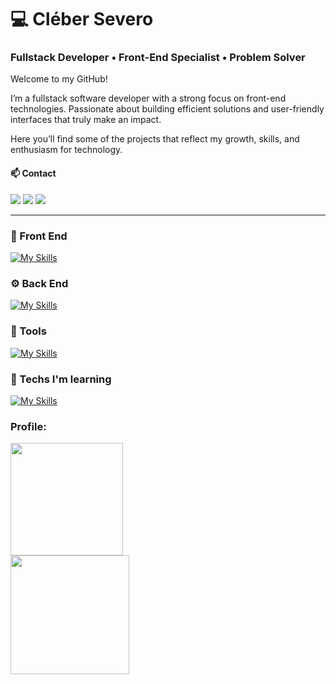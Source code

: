 ﻿

 # 💻 Cléber Severo

 ### Fullstack Developer • Front-End Specialist • Problem Solver

Welcome to my GitHub! 

I’m a fullstack software developer with a strong focus on front-end technologies. Passionate about building efficient solutions and user-friendly interfaces that truly make an impact.

Here you’ll find some of the projects that reflect my growth, skills, and enthusiasm for technology.

####  📫 Contact

<a href="https://cleber-severo-my-portfolio.vercel.app/#hero" target="_blank"><img src="https://img.shields.io/badge/-Portfolio-%236f42c1?style=for-the-badge&logo=personal-portfolio&logoColor=white"></a>
<a href="https://www.linkedin.com/in/cleber-severo/" target="_blank"><img src="https://img.shields.io/badge/-LinkedIn-%230077B5?style=for-the-badge&logo=linkedin&logoColor=white"></a>
<a href="mailto:clebersevero1998@gmail.com"><img src="https://img.shields.io/badge/Gmail-D14836?style=for-the-badge&logo=gmail&logoColor=white"></a>
<br>

---
### 🎨 Front End
[![My Skills](https://skillicons.dev/icons?i=ts,react,redux,tailwind,materialui,sass,bootstrap,styledcomponents)](https://skillicons.dev) 
<br>
### ⚙️ Back End
[![My Skills](https://skillicons.dev/icons?i=nodejs,express,mysql,postgres)](https://skillicons.dev) 
<br>

### 🧰 Tools
[![My Skills](https://skillicons.dev/icons?i=vite,notion,git,github)](https://skillicons.dev) 


### 🧠 Techs I'm learning
[![My Skills](https://skillicons.dev/icons?i=next,nest,jest,docker)](https://skillicons.dev)
 <br>

### Profile:

 <img style="display: block" height="180em" src="https://github-readme-stats-git-masterrstaa-rickstaa.vercel.app/api?username=Cleber-severo&&show_icons=true&theme=radical"/>
 <img height="190em" src="https://github-readme-stats-git-masterrstaa-rickstaa.vercel.app/api/top-langs/?username=Cleber-severo&layout=compact&langs_count=7&theme=radical"/>


